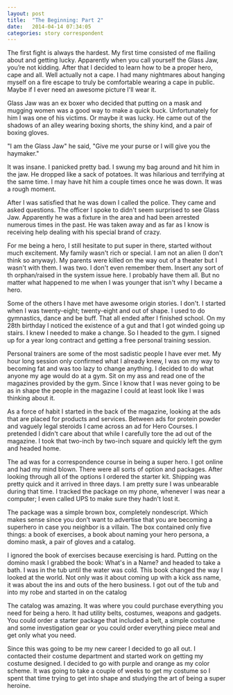 ```yaml
---
layout: post
title:  "The Beginning: Part 2"
date:   2014-04-14 07:34:05
categories: story correspondent
---
```


The first fight is always the hardest. My first time consisted of me flailing about and getting lucky. Apparently when you call yourself the Glass Jaw, you’re not kidding. After that I decided to learn how to be a proper hero, cape and all. Well actually not a cape. I had many nightmares about hanging myself on a fire escape to truly be comfortable wearing a cape in public. Maybe if I ever need an awesome picture I'll wear it.

Glass Jaw was an ex boxer who decided that putting on a mask and mugging women was a good way to make a quick buck. Unfortunately for him I was one of his victims. Or maybe it was lucky. He came out of the shadows of an alley wearing boxing shorts, the shiny kind, and a pair of boxing gloves. 

"I am the Glass Jaw" he said, "Give me your purse or I will give you the haymaker."

It was insane. I panicked pretty bad. I swung my bag around and hit him in the jaw. He dropped like a sack of potatoes. It was hilarious and terrifying at the same time. I may have hit him a couple times once he was down. It was a rough moment. 

After I was satisfied that he was down I called the police. They came and asked questions. The officer I spoke to didn't seem surprised to see Glass Jaw. Apparently he was a fixture in the area and had been arrested numerous times in the past. He was taken away and as far as I know is receiving help dealing with his special brand of crazy.  

For me being a hero, I still hesitate to put super in there, started without much excitement. My family wasn't rich or special. I am not an alien (I don't think so anyway). My parents were killed on the way out of a theater but I wasn't with them. I was two. I don't even remember them. Insert any sort of th orphan/raised in the system issue here. I probably have them all. But no matter what happened to me when I was younger that isn't why I became a hero. 

Some of the others I have met have awesome origin stories. I don't. I started when I was twenty-eight; twenty-eight and out of shape. I used to do gymnastics, dance and be buff. That all ended after I finished school. On my 28th birthday I noticed the existence of a gut and that I got winded going up stairs. I knew I needed to make a change. So I headed to the gym. I signed up for a year long contract and getting a free personal training session.

Personal trainers are some of the most sadistic people I have ever met. My hour long session only confirmed what I already knew, I was on my way to becoming fat and was too lazy to change anything.  I decided to do what anyone my age would do at a gym. Sit on my ass and read one of the magazines provided by the gym. Since I know that I was never going to be as in shape the people in the magazine I could at least look like I was thinking about it. 

As a force of habit I started in the back of the magazine, looking at the ads that are placed for products and services. Between ads for protein powder and vaguely legal steroids I came across an ad for Hero Courses. I pretended I didn't care about that while I carefully tore the ad out of the magazine. I took that two-inch by two-inch square and quickly left the gym and headed home. 

The ad was for a correspondence course in being a super hero. I got online and had my mind blown. There were all sorts of option and packages. After looking through all of the options I ordered the starter kit. Shipping was pretty quick and it arrived in three days. I am pretty sure I was unbearable during that time. I tracked the package on my phone, whenever I was near a computer; I even called UPS to make sure they hadn't lost it. 

The package was a simple brown box, completely nondescript. Which makes sense since you don’t want to advertise that you are becoming a superhero in case you neighbor is a villain. The box contained only five things: a book of exercises, a book about naming your hero persona, a domino mask, a pair of gloves and a catalog. 

I ignored the book of exercises because exercising is hard. Putting on the domino mask I grabbed the book: What's in a Name?  and headed to take a bath. I was in the tub until the water was cold. This book changed the way I looked at the world. Not only was it about coming up with a kick ass name, it was about the ins and outs of the hero business. I got out of the tub and into my robe and started in on the catalog

The catalog was amazing. It was where you could purchase everything you need for being a hero. It had utility belts, costumes, weapons and gadgets. You could order a starter package that included a belt, a simple costume and some investigation gear or you could order everything piece meal and get only what you need. 

Since this was going to be my new career I decided to go all out. I contacted their costume department and started work on getting my costume designed. I decided to go with purple and orange as my color scheme. It was going to take a couple of weeks to get my costume so I spent that time trying to get into shape and studying the art of being a super heroine.

